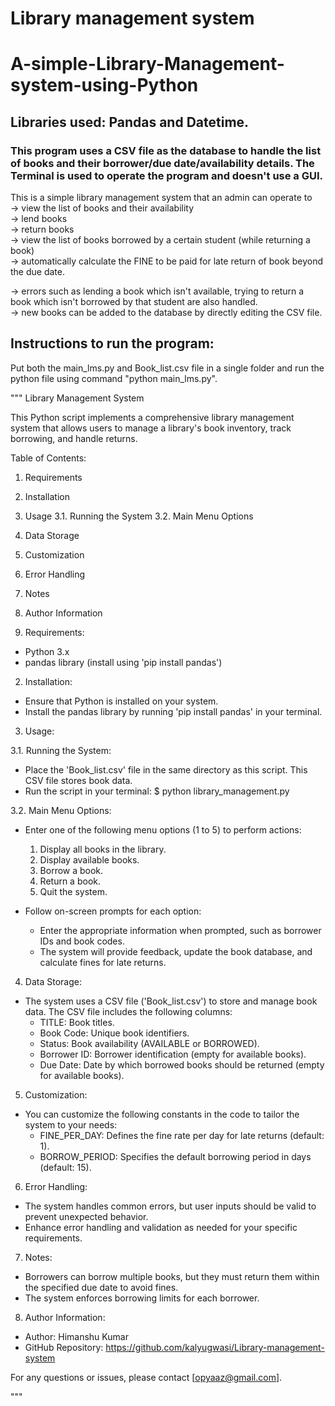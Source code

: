 # Library management system
# A-simple-Library-Management-system-using-Python
## Libraries used: Pandas and Datetime.
### This program uses a CSV file as the database to handle the list of books and their borrower/due date/availability details. The Terminal is used to operate the program and doesn't use a GUI. 

This is a simple library management system that an admin can operate to  
 -> view the list of books and their availability  
 -> lend books  
 -> return books    
 -> view the list of books borrowed by a certain student (while returning a book)  
 -> automatically calculate the FINE to be paid for late return of book beyond the due date.  
 
 -> errors such as lending a book which isn't available, trying to return a book which isn't borrowed by that student are also handled.  
 -> new books can be added to the database by directly editing the CSV file.
 
 ## Instructions to run the program:
 Put both the main_lms.py and Book_list.csv file in a single folder and run the python file using command "python main_lms.py".

 """
Library Management System

This Python script implements a comprehensive library management system that allows users to manage a library's book inventory, track borrowing, and handle returns.

Table of Contents:
1. Requirements
2. Installation
3. Usage
    3.1. Running the System
    3.2. Main Menu Options
4. Data Storage
5. Customization
6. Error Handling
7. Notes
8. Author Information

1. Requirements:
- Python 3.x
- pandas library (install using 'pip install pandas')

2. Installation:
- Ensure that Python is installed on your system.
- Install the pandas library by running 'pip install pandas' in your terminal.

3. Usage:

3.1. Running the System:
- Place the 'Book_list.csv' file in the same directory as this script. This CSV file stores book data.
- Run the script in your terminal:
    $ python library_management.py

3.2. Main Menu Options:
   - Enter one of the following menu options (1 to 5) to perform actions:
     1. Display all books in the library.
     2. Display available books.
     3. Borrow a book.
     4. Return a book.
     5. Quit the system.

   - Follow on-screen prompts for each option:
     - Enter the appropriate information when prompted, such as borrower IDs and book codes.
     - The system will provide feedback, update the book database, and calculate fines for late returns.

4. Data Storage:
- The system uses a CSV file ('Book_list.csv') to store and manage book data. The CSV file includes the following columns:
  - TITLE: Book titles.
  - Book Code: Unique book identifiers.
  - Status: Book availability (AVAILABLE or BORROWED).
  - Borrower ID: Borrower identification (empty for available books).
  - Due Date: Date by which borrowed books should be returned (empty for available books).

5. Customization:
- You can customize the following constants in the code to tailor the system to your needs:
  - FINE_PER_DAY: Defines the fine rate per day for late returns (default: 1).
  - BORROW_PERIOD: Specifies the default borrowing period in days (default: 15).

6. Error Handling:
- The system handles common errors, but user inputs should be valid to prevent unexpected behavior.
- Enhance error handling and validation as needed for your specific requirements.

7. Notes:
- Borrowers can borrow multiple books, but they must return them within the specified due date to avoid fines.
- The system enforces borrowing limits for each borrower.

8. Author Information:
- Author: Himanshu Kumar
- GitHub Repository: https://github.com/kalyugwasi/Library-management-system

For any questions or issues, please contact [opyaaz@gmail.com].

"""

 
 
 
